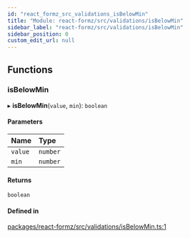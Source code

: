 ```yaml
---
id: "react_formz_src_validations_isBelowMin"
title: "Module: react-formz/src/validations/isBelowMin"
sidebar_label: "react-formz/src/validations/isBelowMin"
sidebar_position: 0
custom_edit_url: null
---
```


## Functions

### isBelowMin

▸ **isBelowMin**(`value`, `min`): `boolean`

#### Parameters

| Name | Type |
| :------ | :------ |
| `value` | `number` |
| `min` | `number` |

#### Returns

`boolean`

#### Defined in

[packages/react-formz/src/validations/isBelowMin.ts:1](https://github.com/ZerryStack/react-formz/blob/main/packages/react-formz/src/validations/isBelowMin.ts#L1)
